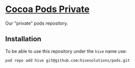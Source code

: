 # [Cocoa Pods Private](http://pods.hive.pt)

Our "private" pods repository.

## Installation

To be able to use this repository under the `hive` name use:

    pod repo add hive git@github.com:hivesolutions/pods.git
